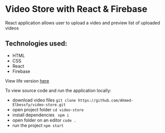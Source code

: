 # Video Store with React & Firebase


React application allows user to upload a video and preview list of uploaded videos


## Technologies used:
- HTML
- CSS
- React
- Firebase

View life version [here](https://ahmed-elbessfy.github.io/video-store/)

To view source code and run the application locally:
- download video files ```git clone https://github.com/Ahmed-Elbessfy/video-store.git```
- open project folder ```cd video-store```
- install dependencies ``` npm i```
- open folder on an editor ```code .```
- run the project ``` npm start ```

